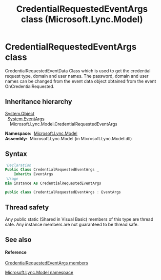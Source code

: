﻿---
title: CredentialRequestedEventArgs class (Microsoft.Lync.Model)
TOCTitle: CredentialRequestedEventArgs class
ms:assetid: T:Microsoft.Lync.Model.CredentialRequestedEventArgs_DI_3_UC_OCS14MrefLyncWPF
ms:mtpsurl: https://msdn.microsoft.com/en-us/library/microsoft.lync.model.credentialrequestedeventargs_di_3_uc_ocs14mreflyncwpf(v=office.15)
ms:contentKeyID: 48598255
ms.date: 07/28/2014
mtps_version: v=office.15
f1_keywords:
- Microsoft.Lync.Model.CredentialRequestedEventArgs
dev_langs:
- CSharp
- JScript
- VB
- other
---

# CredentialRequestedEventArgs class

CredentialRequestedEventData Class which is used to get the credential request type, domain and user names. The password, domain and user names can be changed from the event data object obtained from the event OnCredentialRequested.

## Inheritance hierarchy

[System.Object](http://msdn2.microsoft.com/en-us/library/e5kfa45b)  
  [System.EventArgs](http://msdn2.microsoft.com/en-us/library/118wxtk3)  
    Microsoft.Lync.Model.CredentialRequestedEventArgs  

**Namespace:**  [Microsoft.Lync.Model](microsoft-lync-model-namespace_2.md)  
**Assembly:**  Microsoft.Lync.Model (in Microsoft.Lync.Model.dll)

## Syntax

``` vb
'Declaration
Public Class CredentialRequestedEventArgs _
    Inherits EventArgs
'Usage
Dim instance As CredentialRequestedEventArgs
```

``` csharp
public class CredentialRequestedEventArgs : EventArgs
```

## Thread safety

Any public static (Shared in Visual Basic) members of this type are thread safe. Any instance members are not guaranteed to be thread safe.

## See also

#### Reference

[CredentialRequestedEventArgs members](credentialrequestedeventargs-members-microsoft-lync-model_2.md)

[Microsoft.Lync.Model namespace](microsoft-lync-model-namespace_2.md)

